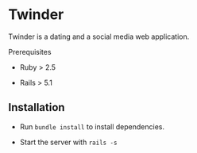 # Twinder

Twinder is a dating and a social media web application.

Prerequisites

* Ruby > 2.5

* Rails > 5.1

## Installation

* Run `bundle install` to install dependencies.

* Start the server with `rails -s`